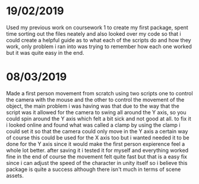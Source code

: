 # 19/02/2019
Used my previous work on coursework 1 to create my first package, spent time sorting out the files neately and also looked over my code
so that i could create a helpful guide as to what each of the  scripts do and how they work, only problem i ran into was trying to remember how
each one worked but it was quite easy in the end.

# 08/03/2019
Made a first person movement from scratch using two scripts one to control the camera with the mouse and the other to control the movement of the object, the main problem i was having was that due to the way that the script was it allowed for the camera to swing all around the Y axis, so you could spin around the Y axis which felt a bit sick and not good at all. to fix it i looked online and found what was called a clamp by using the clamp i could set it so that the camera could only move in the Y axis a certain way of course this could be used for the X axis too but i wanted needed it to be done for the Y axis since it would make the first person expierence feel a whole lot better. after saving it i tested it for myself and everything worked fine in the end of course the movement felt quite fast but that is a easy fix since i can adjust the speed of the character in unity itself so i believe this package is quite a success although there isn't much in terms of scene assets.
